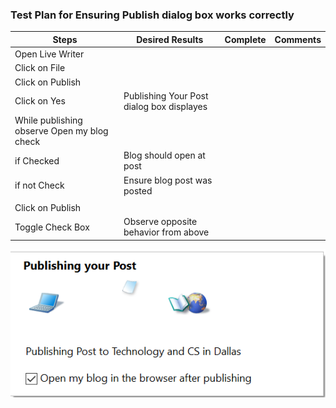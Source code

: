 ### Test Plan for Ensuring Publish dialog box works correctly
Steps                  | Desired Results                | Complete | Comments
--------------------------|--------------------------------------------|----------| --------
Open Live Writer  |   |  |
Click on File | | | 
Click on Publish |  | | 
Click on Yes | Publishing Your Post dialog box displayes | | 
While publishing observe Open my blog check | | |
if Checked | Blog should open at post | | |
if not Check | Ensure blog post was posted | | |
 | | | 
Click on Publish |  |  |
Toggle Check Box | Observe opposite behavior from above |  |

![Publishing your Post](images/publishingyourpost.png)
